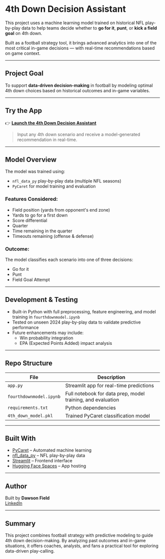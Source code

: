 # 4th Down Decision Assistant

This project uses a machine learning model trained on historical NFL play-by-play data to help teams decide whether to **go for it**, **punt**, or **kick a field goal** on 4th down.

Built as a football strategy tool, it brings advanced analytics into one of the most critical in-game decisions — with real-time recommendations based on game context.

---

## Project Goal

To support **data-driven decision-making** in football by modeling optimal 4th down choices based on historical outcomes and in-game variables.

---

## Try the App

👉 [**Launch the 4th Down Decision Assistant**](https://dawsonfield-4th-down-decision-model.hf.space)  

> Input any 4th down scenario and receive a model-generated recommendation in real-time.

---

## Model Overview

The model was trained using:
- `nfl_data_py` play-by-play data (multiple NFL seasons)
- `PyCaret` for model training and evaluation

### Features Considered:
- Field position (yards from opponent's end zone)
- Yards to go for a first down
- Score differential
- Quarter
- Time remaining in the quarter
- Timeouts remaining (offense & defense)

### Outcome:
The model classifies each scenario into one of three decisions:
- Go for it
- Punt
- Field Goal Attempt

---

## Development & Testing

- Built-in Python with full preprocessing, feature engineering, and model training in `fourthdownmodel.ipynb`
- Tested on unseen 2024 play-by-play data to validate predictive performance
- Future enhancements may include:
  - Win probability integration
  - EPA (Expected Points Added) impact analysis

---

## Repo Structure

| File | Description |
|------|-------------|
| `app.py` | Streamlit app for real-time predictions |
| `fourthdownmodel.ipynb` | Full notebook for data prep, model training, and evaluation |
| `requirements.txt` | Python dependencies |
| `4th_down_model.pkl` | Trained PyCaret classification model |

---

## Built With

- [PyCaret](https://pycaret.org/) – Automated machine learning
- [nfl_data_py](https://github.com/nflverse/nfl_data_py) – NFL play-by-play data
- [Streamlit](https://streamlit.io/) – Frontend interface
- [Hugging Face Spaces](https://huggingface.co/spaces) – App hosting

---

## Author

Built by **Dawson Field**  
[LinkedIn](https://www.linkedin.com/in/dawson-field)  

---

## Summary

This project combines football strategy with predictive modeling to guide 4th down decision-making. By analyzing past outcomes and in-game situations, it offers coaches, analysts, and fans a practical tool for exploring data-driven play-calling.

